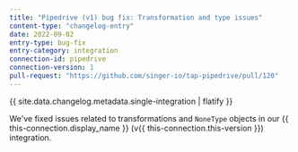 ```yaml
---
title: "Pipedrive (v1) bug fix: Transformation and type issues"
content-type: "changelog-entry"
date: 2022-09-02
entry-type: bug-fix
entry-category: integration
connection-id: pipedrive
connection-version: 1
pull-request: "https://github.com/singer-io/tap-pipedrive/pull/120"
---
```

{{ site.data.changelog.metadata.single-integration | flatify }}

We've fixed issues related to transformations and `NoneType` objects in our {{ this-connection.display_name }} (v{{ this-connection.this-version }}) integration.